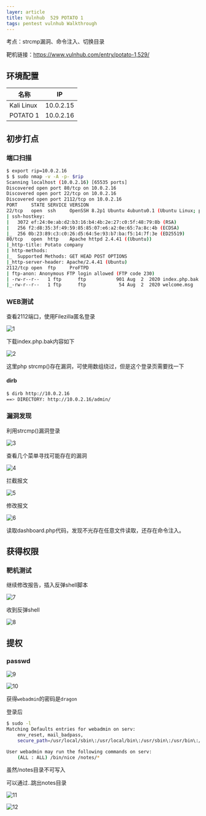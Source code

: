 ```yaml
---
layer: article
title: Vulnhub	529 POTATO 1
tags: pentest vulnhub Walkthrough
---
```

考点：strcmp漏洞、命令注入、切换目录

靶机链接：<https://www.vulnhub.com/entry/potato-1,529/>

## 环境配置

| 名称         | IP        |
| ------------ | --------- |
| Kali Linux   | 10.0.2.15 |
| POTATO 1 | 10.0.2.16 |

## 初步打点

### 端口扫描

```bash
$ export rip=10.0.2.16
$ $ sudo nmap -v -A -p- $rip
Scanning localhost (10.0.2.16) [65535 ports]
Discovered open port 80/tcp on 10.0.2.16
Discovered open port 22/tcp on 10.0.2.16
Discovered open port 2112/tcp on 10.0.2.16
PORT     STATE SERVICE VERSION
22/tcp   open  ssh     OpenSSH 8.2p1 Ubuntu 4ubuntu0.1 (Ubuntu Linux; protocol 2.0)
| ssh-hostkey: 
|   3072 ef:24:0e:ab:d2:b3:16:b4:4b:2e:27:c0:5f:48:79:8b (RSA)
|   256 f2:d8:35:3f:49:59:85:85:07:e6:a2:0e:65:7a:8c:4b (ECDSA)
|_  256 0b:23:89:c3:c0:26:d5:64:5e:93:b7:ba:f5:14:7f:3e (ED25519)
80/tcp   open  http    Apache httpd 2.4.41 ((Ubuntu))
|_http-title: Potato company
| http-methods: 
|_  Supported Methods: GET HEAD POST OPTIONS
|_http-server-header: Apache/2.4.41 (Ubuntu)
2112/tcp open  ftp     ProFTPD
| ftp-anon: Anonymous FTP login allowed (FTP code 230)
| -rw-r--r--   1 ftp      ftp           901 Aug  2  2020 index.php.bak
|_-rw-r--r--   1 ftp      ftp            54 Aug  2  2020 welcome.msg

```

### WEB测试

查看2112端口，使用Filezilla匿名登录

![1](https://static.iihack.com/vulnhub/529/1.PNG)

下载index.php.bak内容如下

![2](https://static.iihack.com/vulnhub/529/2.PNG)

这里php strcmp()存在漏洞，可使用数组绕过，但是这个登录页需要找一下

#### dirb


```bash
$ dirb http://10.0.2.16
==> DIRECTORY: http://10.0.2.16/admin/
```



### 漏洞发现

利用strcmp()漏洞登录

![3](https://static.iihack.com/vulnhub/529/3.PNG)

查看几个菜单寻找可能存在的漏洞

![4](https://static.iihack.com/vulnhub/529/4.PNG)

拦截报文

![5](https://static.iihack.com/vulnhub/529/5.PNG)

修改报文

![6](https://static.iihack.com/vulnhub/529/6.PNG)

读取dashboard.php代码，发现不光存在任意文件读取，还存在命令注入。

## 获得权限

### 靶机测试

继续修改报告，插入反弹shell脚本

![7](https://static.iihack.com/vulnhub/529/7.PNG)

收到反弹shell

![8](https://static.iihack.com/vulnhub/529/8.PNG)

## 提权

### passwd

![9](https://static.iihack.com/vulnhub/529/9.PNG)

![10](https://static.iihack.com/vulnhub/529/10.PNG)

获得`webadmin`的密码是`dragon`

登录后

```bash
$ sudo -l
Matching Defaults entries for webadmin on serv:
    env_reset, mail_badpass,
    secure_path=/usr/local/sbin\:/usr/local/bin\:/usr/sbin\:/usr/bin\:/sbin\:/bin\:/snap/bin

User webadmin may run the following commands on serv:
    (ALL : ALL) /bin/nice /notes/*
```

虽然/notes目录不可写入

可以通过..跳出notes目录



![11](https://static.iihack.com/vulnhub/529/11.PNG)

![12](https://static.iihack.com/vulnhub/529/12.PNG)
